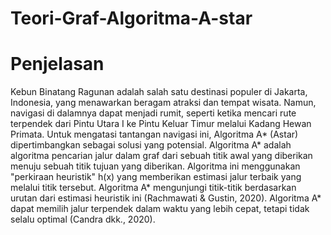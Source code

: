# Teori-Graf-Algoritma-A-star

# Penjelasan
Kebun Binatang Ragunan adalah salah satu destinasi populer di Jakarta, Indonesia, yang menawarkan beragam atraksi dan tempat wisata. Namun, navigasi di dalamnya dapat menjadi rumit, seperti ketika mencari rute terpendek dari Pintu Utara I ke Pintu Keluar Timur melalui Kadang Hewan Primata. Untuk mengatasi tantangan navigasi ini, Algoritma A* (Astar) dipertimbangkan sebagai solusi yang potensial. Algoritma A* adalah algoritma pencarian jalur dalam graf dari sebuah titik awal yang diberikan menuju sebuah titik tujuan yang diberikan. Algoritma ini menggunakan "perkiraan heuristik" h(x) yang memberikan estimasi jalur terbaik yang melalui titik tersebut. Algoritma A* mengunjungi titik-titik berdasarkan urutan dari estimasi heuristik ini (Rachmawati & Gustin, 2020). Algoritma A* dapat memilih jalur terpendek dalam waktu yang lebih cepat, tetapi tidak selalu optimal (Candra dkk., 2020).
